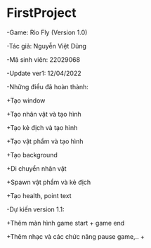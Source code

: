 # FirstProject
-Game: Rio Fly (Version 1.0)

-Tác giả: Nguyễn Việt Dũng

-Mã sinh viên: 22029068

-Update ver1: 12/04/2022

-Những điều đã hoàn thành:

  +Tạo window

  +Tạo nhân vật và tạo hình
  
  +Tạo kẻ địch và tạo hình
  
  +Tạo vật phẩm và tạo hình
  
  +Tạo background
  
  +Di chuyển nhân vật
  
  +Spawn vật phẩm và kẻ địch
  
  +Tạo health, point text
  
 -Dự kiến version 1.1:
  
  +Thêm màn hình game start + game end
  
  +Thêm nhạc và các chức năng pause game,..
  +
